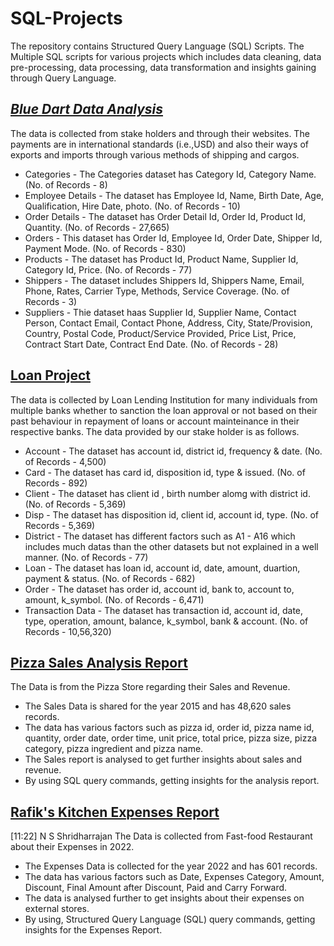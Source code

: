 # SQL-Projects
The repository contains Structured Query Language (SQL) Scripts. The Multiple SQL scripts for various projects which includes data cleaning, data pre-processing, data processing, data transformation and insights gaining through Query Language.
## _[Blue Dart Data Analysis](Blue%20Dart%20Data%20Analysis)_
The data is collected from stake holders and through their websites. The payments are in international standards (i.e.,USD) and also their ways of exports and imports through various methods of shipping and cargos.
* Categories - The Categories dataset has Category Id, Category Name. (No. of Records - 8)
* Employee Details - The dataset has Employee Id, Name, Birth Date, Age, Qualification, Hire Date, photo. (No. of Records - 10)
* Order Details - The dataset has Order Detail Id, Order Id, Product Id, Quantity. (No. of Records - 27,665)
* Orders - This dataset has Order Id, Employee Id, Order Date, Shipper Id, Payment Mode. (No. of Records - 830)
* Products - The dataset has Product Id, Product Name, Supplier Id, Category Id, Price. (No. of Records - 77)
* Shippers - The dataset includes Shippers Id, Shippers Name, Email, Phone, Rates, Carrier Type, Methods, Service Coverage. (No. of Records - 3)
* Suppliers - Thie dataset haas Supplier Id, Supplier Name, Contact Person, Contact Email, Contact Phone, Address, City, State/Provision, Country, Postal Code, Product/Service Provided, Price List, Price, Contract Start Date, Contract End Date. (No. of Records - 28)
## [Loan Project](Loan%20Project)
The data is collected by Loan Lending Institution for many individuals from multiple banks whether to sanction the loan approval or not based on their past behaviour in repayment of loans or account mainteinance in their respective banks. The data provided by our stake holder is as follows.
* Account - The dataset has account id, district id, frequency & date. (No. of Records - 4,500) 
* Card - The dataset has card id, disposition id, type & issued. (No. of Records - 892)
* Client - The dataset has client id , birth number alomg with district id. (No. of Records - 5,369)
* Disp - The dataset has disposition id, client id, account id, type. (No. of Records - 5,369)
* District - The dataset has different factors such as A1 - A16 which includes much datas than the other datasets but not explained in a well manner. (No. of Records - 77)
* Loan - The dataset has loan id, account id, date, amount, duartion, payment & status. (No. of Records - 682)
* Order - The dataset has order id, account id, bank to, account to, amount, k_symbol. (No. of Records - 6,471)
* Transaction Data - The dataset has transaction id, account id, date, type, operation, amount, balance, k_symbol, bank & account. (No. of Records - 10,56,320)
## [Pizza Sales Analysis Report](Pizza%20Sales%20Analysis%20Project)
The Data is from the Pizza Store regarding their Sales and Revenue.
 * The Sales Data is shared for the year 2015 and has 48,620 sales records.
 * The data has various factors such as pizza id, order id, pizza name id, quantity, order date, order time, unit price, total price, pizza size, pizza category, pizza ingredient and pizza name.
 * The Sales report is analysed to get further insights about sales and revenue.
 * By using SQL query commands, getting insights for the analysis report.
## [Rafik's Kitchen Expenses Report](https://github.com/Balajimohan18/Rafik-s-Kitchen-Data-Analysis/tree/main/Expenses%20Report)
[11:22] N S Shridharrajan
The Data is collected from Fast-food Restaurant about their Expenses in 2022.
 * The Expenses Data is collected for the year 2022 and has 601 records.
 *  The data has various factors such as Date, Expenses Category, Amount, Discount, Final Amount after Discount, Paid and Carry Forward.
 *  The data is analysed further to get insights about their expenses on external stores.
 * By using, Structured Query Language (SQL) query commands, getting insights for the Expenses Report.
